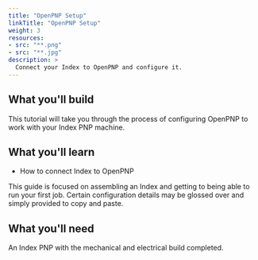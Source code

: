 ```yaml
---
title: "OpenPNP Setup"
linkTitle: "OpenPNP Setup"
weight: 3
resources:
- src: "**.png"
- src: "**.jpg"
description: >
  Connect your Index to OpenPNP and configure it.
---
```


## **What you'll build**

This tutorial will take you through the process of configuring OpenPNP to work with your Index PNP machine.

## **What you'll learn**

* How to connect Index to OpenPNP

This guide is focused on assembling an Index and getting to being able to run your first job. Certain configuration details may be glossed over and simply provided to copy and paste.

## **What you'll need**

An Index PNP with the mechanical and electrical build completed.

